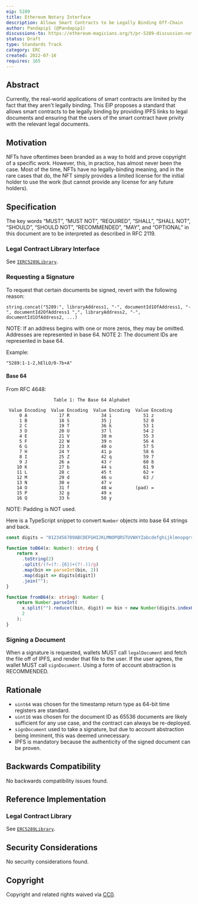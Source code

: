 ```yaml
---
eip: 5289
title: Ethereum Notary Interface
description: Allows Smart Contracts to be Legally Binding Off-Chain
author: Pandapip1 (@Pandapip1)
discussions-to: https://ethereum-magicians.org/t/pr-5289-discussion-notary-interface/9980
status: Draft
type: Standards Track
category: ERC
created: 2022-07-16
requires: 165
---
```


## Abstract

Currently, the real-world applications of smart contracts are limited by the fact that they aren't legally binding. This EIP proposes a standard that allows smart contracts to be legally binding by providing IPFS links to legal documents and ensuring that the users of the smart contract have privity with the relevant legal documents.

## Motivation

NFTs have oftentimes been branded as a way to hold and prove copyright of a specific work. However, this, in practice, has almost never been the case. Most of the time, NFTs have no legally-binding meaning, and in the rare cases that do, the NFT simply provides a limited license for the initial holder to use the work (but cannot provide any license for any future holders).

## Specification

The key words “MUST”, “MUST NOT”, “REQUIRED”, “SHALL”, “SHALL NOT”, “SHOULD”, “SHOULD NOT”, “RECOMMENDED”, “MAY”, and “OPTIONAL” in this document are to be interpreted as described in RFC 2119.

### Legal Contract Library Interface

See [`IERC5289Library`](../assets/eip-5289/interfaces/IERC5289Library.sol).

### Requesting a Signature

To request that certain documents be signed, revert with the following reason:

```solidity
string.concat("5289:", libraryAddress1, "-", documentId1OfAddress1, "-", documentId2OfAddress1 ",", libraryAddress2, "-", documentId1OfAddress2, ...)
```

NOTE: If an address begins with one or more zeros, they may be omitted. Addresses are represented in base 64.
NOTE 2: The document IDs are represented in base 64.

Example:

```solidity
"5289:1-1-2,hElLO/0-7b+A"
```

#### Base 64

From RFC 4648:

```text
                  Table 1: The Base 64 Alphabet

 Value Encoding  Value Encoding  Value Encoding  Value Encoding
     0 A            17 R            34 i            51 z
     1 B            18 S            35 j            52 0
     2 C            19 T            36 k            53 1
     3 D            20 U            37 l            54 2
     4 E            21 V            38 m            55 3
     5 F            22 W            39 n            56 4
     6 G            23 X            40 o            57 5
     7 H            24 Y            41 p            58 6
     8 I            25 Z            42 q            59 7
     9 J            26 a            43 r            60 8
    10 K            27 b            44 s            61 9
    11 L            28 c            45 t            62 +
    12 M            29 d            46 u            63 /
    13 N            30 e            47 v
    14 O            31 f            48 w         (pad) =
    15 P            32 g            49 x
    16 Q            33 h            50 y
```

NOTE: Padding is NOT used.

Here is a TypeScript snippet to convert `Number` objects into base 64 strings and back.

```typescript
const digits = "0123456789ABCDEFGHIJKLMNOPQRSTUVWXYZabcdefghijklmnopqrstuvwxyz+/";

function toB64(x: Number): string {
    return x
      .toString(2)
      .split(/(?=(?:.{6})+(?!.))/g)
      .map(bin => parseInt(bin, 2))
      .map(digit => digits[digit])
      .join("");
}

function fromB64(x: string): Number {
    return Number.parseInt(
      x.split("").reduce((bin, digit) => bin + new Number(digits.indexOf(digit)).toString(2).padStart(6, '0'), ""),
      2
    );
}
```

### Signing a Document

When a signature is requested, wallets MUST call `legalDocument` and fetch the file off of IPFS, and render that file to the user. If the user agrees, the wallet MUST call `signDocument`. Using a form of account abstraction is RECOMMENDED.

## Rationale

- `uint64` was chosen for the timestamp return type as 64-bit time registers are standard.
- `uint16` was chosen for the document ID as 65536 documents are likely sufficient for any use case, and the contract can always be re-deployed.
- `signDocument` used to take a signature, but due to account abstraction being imminent, this was deemed unnecessary.
- IPFS is mandatory because the authenticity of the signed document can be proven.

## Backwards Compatibility

No backwards compatibility issues found.

## Reference Implementation

### Legal Contract Library

See [`ERC5289Library`](../assets/eip-5289/ERC5289Library.sol).

## Security Considerations

No security considerations found.

## Copyright

Copyright and related rights waived via [CC0](../LICENSE.md).
